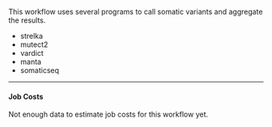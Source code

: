 
  This workflow uses several programs to call somatic variants and aggregate the results.
  * strelka
  * mutect2
  * vardict
  * manta
  * somaticseq

---
#### Job Costs
Not enough data to estimate job costs for this workflow yet.